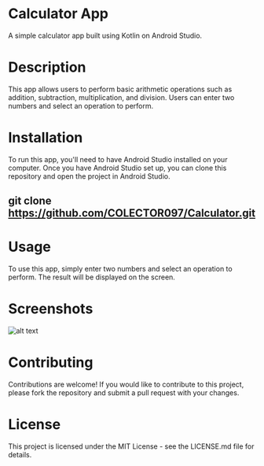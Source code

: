 # Calculator App
A simple calculator app built using Kotlin on Android Studio.

# Description
This app allows users to perform basic arithmetic operations such as addition, subtraction, multiplication, and division. Users can enter two numbers and select an operation to perform.

# Installation
To run this app, you'll need to have Android Studio installed on your computer. Once you have Android Studio set up, you can clone this repository and open the project in Android Studio.

## git clone https://github.com/COLECTOR097/Calculator.git

# Usage
To use this app, simply enter two numbers and select an operation to perform. The result will be displayed on the screen.

# Screenshots
![alt text](relative/path/to/image.png)

# Contributing
Contributions are welcome! If you would like to contribute to this project, please fork the repository and submit a pull request with your changes.

# License
This project is licensed under the MIT License - see the LICENSE.md file for details.
